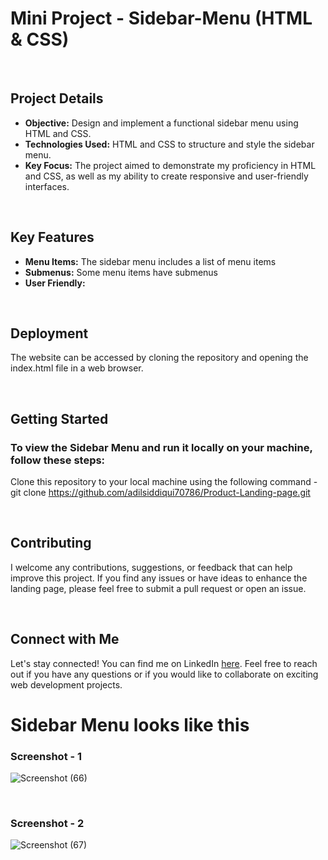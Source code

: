 # Mini Project - Sidebar-Menu (HTML & CSS) 

<br>

## Project Details
- **Objective:** Design and implement a functional sidebar menu using HTML and CSS.
- **Technologies Used:**  HTML and CSS to structure and style the sidebar menu.
- **Key Focus:** The project aimed to demonstrate my proficiency in HTML and CSS, as well as my ability to create responsive and user-friendly interfaces.
  
<br>

## Key Features

- **Menu Items:** The sidebar menu includes a list of menu items
- **Submenus:** Some menu items have submenus
- **User Friendly:**
<br>

## Deployment
The website can be accessed by cloning the repository and opening the index.html file in a web browser.


<br>

## Getting Started

### To view the Sidebar Menu and run it locally on your machine, follow these steps:

 Clone this repository to your local machine using the following command -
 git clone https://github.com/adilsiddiqui70786/Product-Landing-page.git

<br>

## Contributing

I welcome any contributions, suggestions, or feedback that can help improve this project. If you find any issues or have ideas to enhance the landing page, please feel free to submit a pull request or open an issue.

<br>

## Connect with Me

Let's stay connected! You can find me on LinkedIn [here](https://www.linkedin.com/in/adilsiddiqui70786). Feel free to reach out if you have any questions or if you would like to collaborate on exciting web development projects.



# Sidebar Menu looks like this

### Screenshot - 1
![Screenshot (66)](https://github.com/adilsiddiqui70786/Sidebar-Menu/assets/117959085/8a346339-fdf3-45f8-ac61-d41998ef4e40)

<br>

### Screenshot - 2
![Screenshot (67)](https://github.com/adilsiddiqui70786/Sidebar-Menu/assets/117959085/cff561f8-e3bc-465c-94a8-a277d471bb60)

